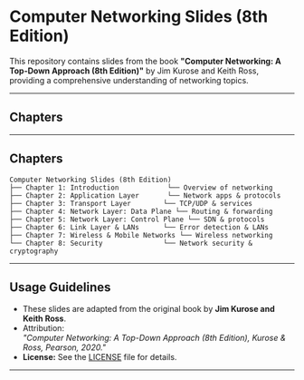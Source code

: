 # Computer Networking Slides (8th Edition)

This repository contains slides from the book **"Computer Networking: A Top-Down Approach (8th Edition)"** by Jim Kurose and Keith Ross, providing a comprehensive understanding of networking topics.

---

## Chapters  



---

## Chapters  

```
Computer Networking Slides (8th Edition)
├── Chapter 1: Introduction            └── Overview of networking
├── Chapter 2: Application Layer       └── Network apps & protocols
├── Chapter 3: Transport Layer        └── TCP/UDP & services
├── Chapter 4: Network Layer: Data Plane └── Routing & forwarding
├── Chapter 5: Network Layer: Control Plane └── SDN & protocols
├── Chapter 6: Link Layer & LANs      └── Error detection & LANs
├── Chapter 7: Wireless & Mobile Networks └── Wireless networking
└── Chapter 8: Security               └── Network security & cryptography
```

---

## Usage Guidelines  

- These slides are adapted from the original book by **Jim Kurose and Keith Ross**.  
- Attribution:  
  _"Computer Networking: A Top-Down Approach (8th Edition), Kurose & Ross, Pearson, 2020."_
- **License:** See the [LICENSE](./LICENSE) file for details.

---
